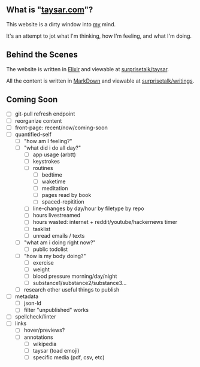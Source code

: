 
## What is "[taysar.com](/)"?

This website is a dirty window into [my](/essays/Who%20the%20H*ck%20is%20Taylor%20Sarrafian?) mind.

It's an attempt to jot what I'm thinking, how I'm feeling, and what I'm doing. 

<!-- TODO: moar! why am i doing this? why is it important? -->

<!-- TODO: talk about gwern inspiration -->


## Behind the Scenes

The website is written in [Elixir](https://en.wikipedia.org/wiki/Elixir_(programming_language)) and viewable at [surprisetalk/taysar](https://github.com/surprisetalk/taysar).

All the content is written in [MarkDown](https://en.wikipedia.org/wiki/Markdown) and viewable at [surprisetalk/writings](https://github.com/surprisetalk/taysar).

<!-- TODO: More explanation! -->


## Coming Soon

- [ ] git-pull refresh endpoint
- [ ] reorganize content
- [ ] front-page: recent/now/coming-soon
- [ ] quantified-self
  - [ ] "how am I feeling?"
  - [ ] "what did i do all day?"
    - [ ] app usage (arbtt)
    - [ ] keystrokes
    - [ ] routines
      - [ ] bedtime
      - [ ] waketime
      - [ ] meditation
      - [ ] pages read by book
      - [ ] spaced-repitition
    - [ ] line-changes by day/hour by filetype by repo
    - [ ] hours livestreamed
    - [ ] hours wasted: internet + reddit/youtube/hackernews timer
    - [ ] tasklist
    - [ ] unread emails / texts
  - [ ] "what am i doing right now?"
    - [ ] public todolist
  - [ ] "how is my body doing?"
    - [ ] exercise
    - [ ] weight
    - [ ] blood pressure morning/day/night
    - [ ] substance1/substance2/substance3...
  - [ ] research other useful things to publish
- [ ] metadata
  - [ ] json-ld
  - [ ] filter "unpublished" works
- [ ] spellcheck/linter
- [ ] links
  - [ ] hover/previews?
  - [ ] annotations
    - [ ] wikipedia 
    - [ ] taysar (toad emoji)
    - [ ] specific media (pdf, csv, etc)

